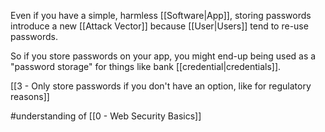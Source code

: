 Even if you have a simple, harmless [[Software|App]], storing passwords introduce a new [[Attack Vector]] because [[User|Users]] tend to re-use passwords.

So if you store passwords on your app, you might end-up being used as a "password storage" for things like bank [[credential|credentials]].

[[3 - Only store passwords if you don't have an option, like for regulatory reasons]]

#understanding of [[0 - Web Security Basics]]
